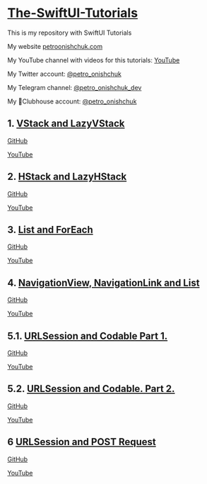 # [The-SwiftUI-Tutorials](https://github.com/PetroOnishchuk/The-SwiftUI-Tutorials)


This is my repository with SwiftUI Tutorials

My website [petroonishchuk.com](https://petroonishchuk.com)

My YouTube channel with videos for this tutorials: [YouTube](https://www.youtube.com/watch?v=imxzXEwUNos&list=PL3pUvT0fmHNjjoKEmLaad62wmfoLPg3Sq&index=1) 

My Twitter account: [@petro_onishchuk](https://mobile.twitter.com/petro_onishchuk)

My Telegram channel: [@petro_onishchuk_dev](https://t.me/petro_onishchuk_dev)

My 👋Clubhouse account: [@petro_onishchuk](https://www.joinclubhouse.com/@petro_onishchuk)


## 1. [VStack and LazyVStack](https://github.com/PetroOnishchuk/The-SwiftUI-Tutorials/tree/master/VStackProject01)
[GitHub](https://github.com/PetroOnishchuk/The-SwiftUI-Tutorials/tree/master/VStackProject01)<br />

[YouTube](https://youtu.be/imxzXEwUNos)<br />

## 2. [HStack and LazyHStack](https://github.com/PetroOnishchuk/The-SwiftUI-Tutorials/tree/master/HStackProject01)
[GitHub](https://github.com/PetroOnishchuk/The-SwiftUI-Tutorials/tree/master/HStackProject01)<br />

[YouTube](https://youtu.be/Rhs8a5_c3QA)<br />

## 3. [List and ForEach](https://github.com/PetroOnishchuk/The-SwiftUI-Tutorials/tree/master/ListAndForEach01)
[GitHub](https://github.com/PetroOnishchuk/The-SwiftUI-Tutorials/tree/master/ListAndForEach01)<br />

[YouTube](https://youtu.be/jMa7ZaDESJk)<br /> 

## 4. [NavigationView, NavigationLink and List](https://github.com/PetroOnishchuk/The-SwiftUI-Tutorials/tree/master/NavigationViewNavigationLinkAndList)
[GitHub](https://github.com/PetroOnishchuk/The-SwiftUI-Tutorials/tree/master/NavigationViewNavigationLinkAndList)<br />

[YouTube](https://youtu.be/F0u_XR6tQyA)<br />


## 5.1. [URLSession and Codable Part 1.](https://github.com/PetroOnishchuk/The-SwiftUI-Tutorials/tree/master/URLSessionAndCodable01)
[GitHub](https://github.com/PetroOnishchuk/The-SwiftUI-Tutorials/tree/master/URLSessionAndCodable01)<br />

[YouTube](https://youtu.be/Un6Wrh98Q1Y)<br />

## 5.2. [URLSession and Codable. Part 2.](https://github.com/PetroOnishchuk/The-SwiftUI-Tutorials/tree/master/URLSessionAndCodable01Part2)
[GitHub](https://github.com/PetroOnishchuk/The-SwiftUI-Tutorials/tree/master/URLSessionAndCodable01Part2)<br />

[YouTube](https://youtu.be/3Y9Rc6XwgRA)

## 6 [URLSession and POST Request](https://github.com/PetroOnishchuk/The-SwiftUI-Tutorials/tree/master/URLSessionAndPOSTRequest01)

[GitHub](https://github.com/PetroOnishchuk/The-SwiftUI-Tutorials/tree/master/URLSessionAndPOSTRequest01)<br />

[YouTube](https://youtu.be/sBTAOhzHQzQ)

